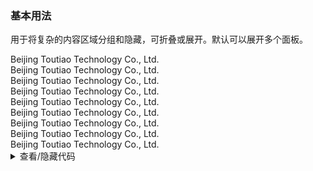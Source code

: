 ### 基本用法

用于将复杂的内容区域分组和隐藏，可折叠或展开。默认可以展开多个面板。

<div class="cell-demo vp-raw">
  <yc-collapse :default-active-key="['1', 2]">
    <yc-collapse-item header="Beijing Toutiao Technology Co., Ltd." path="1">
      <div>Beijing Toutiao Technology Co., Ltd.</div>
      <div>Beijing Toutiao Technology Co., Ltd.</div>
      <div>Beijing Toutiao Technology Co., Ltd.</div>
    </yc-collapse-item>
    <yc-collapse-item header="Beijing Toutiao Technology Co., Ltd." :path="2" disabled>
      <div>Beijing Toutiao Technology Co., Ltd.</div>
      <div>Beijing Toutiao Technology Co., Ltd.</div>
      <div>Beijing Toutiao Technology Co., Ltd.</div>
    </yc-collapse-item>
    <yc-collapse-item header="Beijing Toutiao Technology Co., Ltd." path="3">
      <div>Beijing Toutiao Technology Co., Ltd.</div>
      <div>Beijing Toutiao Technology Co., Ltd.</div>
      <div>Beijing Toutiao Technology Co., Ltd.</div>
    </yc-collapse-item>
  </yc-collapse>
</div>

<details>
<summary>查看/隐藏代码</summary>

```vue
<template>
  <yc-collapse :default-active-key="['1', 2]">
    <yc-collapse-item
      header="Beijing Toutiao Technology Co., Ltd."
      path="1">
      <div>Beijing Toutiao Technology Co., Ltd.</div>
      <div>Beijing Toutiao Technology Co., Ltd.</div>
      <div>Beijing Toutiao Technology Co., Ltd.</div>
    </yc-collapse-item>
    <yc-collapse-item
      header="Beijing Toutiao Technology Co., Ltd."
      :path="2"
      disabled>
      <div>Beijing Toutiao Technology Co., Ltd.</div>
      <div>Beijing Toutiao Technology Co., Ltd.</div>
      <div>Beijing Toutiao Technology Co., Ltd.</div>
    </yc-collapse-item>
    <yc-collapse-item
      header="Beijing Toutiao Technology Co., Ltd."
      path="3">
      <div>Beijing Toutiao Technology Co., Ltd.</div>
      <div>Beijing Toutiao Technology Co., Ltd.</div>
      <div>Beijing Toutiao Technology Co., Ltd.</div>
    </yc-collapse-item>
  </yc-collapse>
</template>
```

</details>
